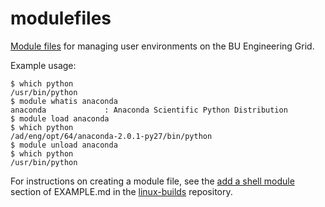 # modulefiles
[Module files] for managing user environments on the BU Engineering Grid.

Example usage:

    $ which python
    /usr/bin/python
    $ module whatis anaconda
    anaconda             : Anaconda Scientific Python Distribution
    $ module load anaconda
    $ which python
    /ad/eng/opt/64/anaconda-2.0.1-py27/bin/python
    $ module unload anaconda
    $ which python
    /usr/bin/python

For instructions on creating a module file, see the [add a shell module]
section of EXAMPLE.md in the [linux-builds] repository.

[Module files]: http://modules.sourceforge.net/
[linux-builds]: https://github.com/eng-it/linux-builds
[add a shell module]: https://github.com/eng-it/linux-builds/blob/master/EXAMPLE.md#add-a-shell-module
